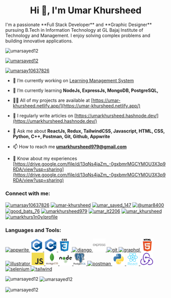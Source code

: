 <h1 align="center">Hi 👋, I'm Umar Khursheed</h1>
I'm a passionate **Full Stack Developer** and **Graphic Designer** pursuing B.Tech in Information Technology at GL Bajaj Institute of Technology and Management. I enjoy solving complex problems and building innovative applications.

<p align="left"> <img src="https://komarev.com/ghpvc/?username=umarsayed12&label=Profile%20views&color=0e75b6&style=flat" alt="umarsayed12" /> </p>

<p align="left"> <a href="https://github.com/ryo-ma/github-profile-trophy"><img src="https://github-profile-trophy.vercel.app/?username=umarsayed12" alt="umarsayed12" /></a> </p>

<p align="left"> <a href="https://twitter.com/umarsay10637826" target="blank"><img src="https://img.shields.io/twitter/follow/umarsay10637826?logo=twitter&style=for-the-badge" alt="umarsay10637826" /></a> </p>

- 🔭 I’m currently working on [Learning Management System](https://github.com/umarsayed12/Learning-Management-System)

- 🌱 I’m currently learning **NodeJs, ExpressJs, MongoDB, PostgreSQL,**

- 👨‍💻 All of my projects are available at [https://umar-khursheed.netlify.app/](https://umar-khursheed.netlify.app/)

- 📝 I regularly write articles on [https://umarkhursheed.hashnode.dev/](https://umarkhursheed.hashnode.dev/)

- 💬 Ask me about **ReactJs, Redux, TailwindCSS, Javascript, HTML, CSS, Python, C++, Postman, Git, Github, Appwrite**

- 📫 How to reach me **umarkhursheed979@gmail.com**

- 📄 Know about my experiences [https://drive.google.com/file/d/13qNs4jaZm_-0gxbmrMGCYMOU3X3p9RDA/view?usp=sharing](https://drive.google.com/file/d/13qNs4jaZm_-0gxbmrMGCYMOU3X3p9RDA/view?usp=sharing)

<h3 align="left">Connect with me:</h3>
<p align="left">
<a href="https://twitter.com/umarsay10637826" target="blank"><img align="center" src="https://raw.githubusercontent.com/rahuldkjain/github-profile-readme-generator/master/src/images/icons/Social/twitter.svg" alt="umarsay10637826" height="30" width="40" /></a>
<a href="https://linkedin.com/in/umar-khursheed" target="blank"><img align="center" src="https://raw.githubusercontent.com/rahuldkjain/github-profile-readme-generator/master/src/images/icons/Social/linked-in-alt.svg" alt="umar-khursheed" height="30" width="40" /></a>
<a href="https://instagram.com/umar_sayed_147" target="blank"><img align="center" src="https://raw.githubusercontent.com/rahuldkjain/github-profile-readme-generator/master/src/images/icons/Social/instagram.svg" alt="umar_sayed_147" height="30" width="40" /></a>
<a href="https://hashnode.com/@umar8400" target="blank"><img align="center" src="https://raw.githubusercontent.com/rahuldkjain/github-profile-readme-generator/master/src/images/icons/Social/hashnode.svg" alt="@umar8400" height="30" width="40" /></a>
<a href="https://www.codechef.com/users/good_bats_76" target="blank"><img align="center" src="https://cdn.jsdelivr.net/npm/simple-icons@3.1.0/icons/codechef.svg" alt="good_bats_76" height="30" width="40" /></a>
<a href="https://www.hackerrank.com/umarkhursheed979" target="blank"><img align="center" src="https://raw.githubusercontent.com/rahuldkjain/github-profile-readme-generator/master/src/images/icons/Social/hackerrank.svg" alt="umarkhursheed979" height="30" width="40" /></a>
<a href="https://codeforces.com/profile/umar_it2206" target="blank"><img align="center" src="https://raw.githubusercontent.com/rahuldkjain/github-profile-readme-generator/master/src/images/icons/Social/codeforces.svg" alt="umar_it2206" height="30" width="40" /></a>
<a href="https://www.leetcode.com/umar_khursheed" target="blank"><img align="center" src="https://raw.githubusercontent.com/rahuldkjain/github-profile-readme-generator/master/src/images/icons/Social/leet-code.svg" alt="umar_khursheed" height="30" width="40" /></a>
<a href="https://auth.geeksforgeeks.org/user/umarkhurs1n0y/profile" target="blank"><img align="center" src="https://raw.githubusercontent.com/rahuldkjain/github-profile-readme-generator/master/src/images/icons/Social/geeks-for-geeks.svg" alt="umarkhurs1n0y/profile" height="30" width="40" /></a>
</p>

<h3 align="left">Languages and Tools:</h3>
<p align="left"> <a href="https://appwrite.io" target="_blank" rel="noreferrer"> <img src="https://www.vectorlogo.zone/logos/appwriteio/appwriteio-icon.svg" alt="appwrite" width="40" height="40"/> </a> <a href="https://www.cprogramming.com/" target="_blank" rel="noreferrer"> <img src="https://raw.githubusercontent.com/devicons/devicon/master/icons/c/c-original.svg" alt="c" width="40" height="40"/> </a> <a href="https://www.w3schools.com/cpp/" target="_blank" rel="noreferrer"> <img src="https://raw.githubusercontent.com/devicons/devicon/master/icons/cplusplus/cplusplus-original.svg" alt="cplusplus" width="40" height="40"/> </a> <a href="https://www.w3schools.com/css/" target="_blank" rel="noreferrer"> <img src="https://raw.githubusercontent.com/devicons/devicon/master/icons/css3/css3-original-wordmark.svg" alt="css3" width="40" height="40"/> </a> <a href="https://www.djangoproject.com/" target="_blank" rel="noreferrer"> <img src="https://cdn.worldvectorlogo.com/logos/django.svg" alt="django" width="40" height="40"/> </a> <a href="https://expressjs.com" target="_blank" rel="noreferrer"> <img src="https://raw.githubusercontent.com/devicons/devicon/master/icons/express/express-original-wordmark.svg" alt="express" width="40" height="40"/> </a> <a href="https://git-scm.com/" target="_blank" rel="noreferrer"> <img src="https://www.vectorlogo.zone/logos/git-scm/git-scm-icon.svg" alt="git" width="40" height="40"/> </a> <a href="https://graphql.org" target="_blank" rel="noreferrer"> <img src="https://www.vectorlogo.zone/logos/graphql/graphql-icon.svg" alt="graphql" width="40" height="40"/> </a> <a href="https://www.w3.org/html/" target="_blank" rel="noreferrer"> <img src="https://raw.githubusercontent.com/devicons/devicon/master/icons/html5/html5-original-wordmark.svg" alt="html5" width="40" height="40"/> </a> <a href="https://www.adobe.com/in/products/illustrator.html" target="_blank" rel="noreferrer"> <img src="https://www.vectorlogo.zone/logos/adobe_illustrator/adobe_illustrator-icon.svg" alt="illustrator" width="40" height="40"/> </a> <a href="https://developer.mozilla.org/en-US/docs/Web/JavaScript" target="_blank" rel="noreferrer"> <img src="https://raw.githubusercontent.com/devicons/devicon/master/icons/javascript/javascript-original.svg" alt="javascript" width="40" height="40"/> </a> <a href="https://www.mongodb.com/" target="_blank" rel="noreferrer"> <img src="https://raw.githubusercontent.com/devicons/devicon/master/icons/mongodb/mongodb-original-wordmark.svg" alt="mongodb" width="40" height="40"/> </a> <a href="https://nodejs.org" target="_blank" rel="noreferrer"> <img src="https://raw.githubusercontent.com/devicons/devicon/master/icons/nodejs/nodejs-original-wordmark.svg" alt="nodejs" width="40" height="40"/> </a> <a href="https://www.postgresql.org" target="_blank" rel="noreferrer"> <img src="https://raw.githubusercontent.com/devicons/devicon/master/icons/postgresql/postgresql-original-wordmark.svg" alt="postgresql" width="40" height="40"/> </a> <a href="https://postman.com" target="_blank" rel="noreferrer"> <img src="https://www.vectorlogo.zone/logos/getpostman/getpostman-icon.svg" alt="postman" width="40" height="40"/> </a> <a href="https://www.python.org" target="_blank" rel="noreferrer"> <img src="https://raw.githubusercontent.com/devicons/devicon/master/icons/python/python-original.svg" alt="python" width="40" height="40"/> </a> <a href="https://reactjs.org/" target="_blank" rel="noreferrer"> <img src="https://raw.githubusercontent.com/devicons/devicon/master/icons/react/react-original-wordmark.svg" alt="react" width="40" height="40"/> </a> <a href="https://redux.js.org" target="_blank" rel="noreferrer"> <img src="https://raw.githubusercontent.com/devicons/devicon/master/icons/redux/redux-original.svg" alt="redux" width="40" height="40"/> </a> <a href="https://www.selenium.dev" target="_blank" rel="noreferrer"> <img src="https://raw.githubusercontent.com/detain/svg-logos/780f25886640cef088af994181646db2f6b1a3f8/svg/selenium-logo.svg" alt="selenium" width="40" height="40"/> </a> <a href="https://tailwindcss.com/" target="_blank" rel="noreferrer"> <img src="https://www.vectorlogo.zone/logos/tailwindcss/tailwindcss-icon.svg" alt="tailwind" width="40" height="40"/> </a> </p>

<p><img align="left" src="https://github-readme-stats.vercel.app/api/top-langs?username=umarsayed12&show_icons=true&locale=en&layout=compact" alt="umarsayed12" /></p>

<p>&nbsp;<img align="center" src="https://github-readme-stats.vercel.app/api?username=umarsayed12&show_icons=true&locale=en" alt="umarsayed12" /></p>

<p><img align="center" src="https://github-readme-streak-stats.herokuapp.com/?user=umarsayed12&" alt="umarsayed12" /></p>

